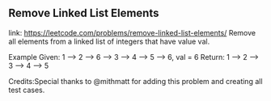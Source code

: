 ## Remove Linked List Elements 
link: <https://leetcode.com/problems/remove-linked-list-elements/>
Remove all elements from a linked list of integers that have value val.

Example
Given: 1 --> 2 --> 6 --> 3 --> 4 --> 5 --> 6,  val = 6
Return: 1 --> 2 --> 3 --> 4 --> 5


Credits:Special thanks to @mithmatt for adding this problem and creating all test cases.